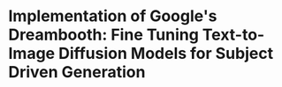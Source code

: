 # Implementation of Google's Dreambooth: Fine Tuning Text-to-Image Diffusion Models for Subject Driven Generation

